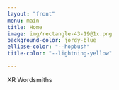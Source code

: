 ```yaml
---
layout: "front"
menu: main
title: Home
image: img/rectangle-43-19@1x.png
background-color: jordy-blue
ellipse-color: "--hopbush"
title-color: "--lightning-yellow"

---
```


XR Wordsmiths 
